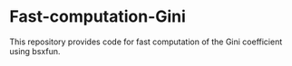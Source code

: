 # Fast-computation-Gini
This repository provides code for fast computation of the Gini coefficient using bsxfun.
